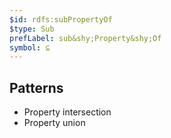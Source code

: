 ```yaml
---
$id: rdfs:subPropertyOf
$type: Sub
prefLabel: sub&shy;Property&shy;Of
symbol: ⊆
---
```


## Patterns

- Property intersection
- Property union
